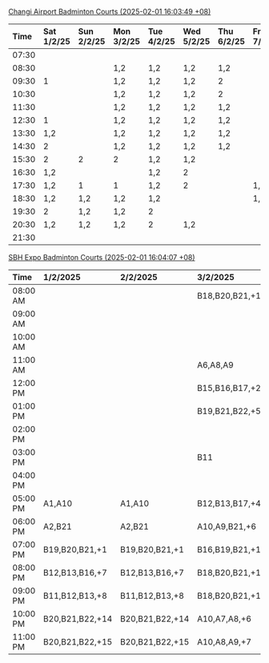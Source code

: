 [Changi Airport Badminton Courts (2025-02-01 16:03:49 +08)](https://www.carc.org.sg/FacilityBooking.aspx)

| Time   | Sat 1/2/25   | Sun 2/2/25   | Mon 3/2/25   | Tue 4/2/25   | Wed 5/2/25   | Thu 6/2/25   | Fri 7/2/25   |
|:-------|:-------------|:-------------|:-------------|:-------------|:-------------|:-------------|:-------------|
| 07:30  |              |              |              |              |              |              |              |
| 08:30  |              |              | 1,2          | 1,2          | 1,2          | 1,2          |              |
| 09:30  | 1            |              | 1,2          | 1,2          | 1,2          | 2            |              |
| 10:30  |              |              | 1,2          | 1,2          | 1,2          | 2            |              |
| 11:30  |              |              | 1,2          | 1,2          | 1,2          | 1,2          |              |
| 12:30  | 1            |              | 1,2          | 1,2          | 1,2          | 1,2          |              |
| 13:30  | 1,2          |              | 1,2          | 1,2          | 1,2          | 1,2          |              |
| 14:30  | 2            |              | 1,2          | 1,2          | 1,2          | 1,2          |              |
| 15:30  | 2            | 2            | 2            | 1,2          | 1,2          |              |              |
| 16:30  | 1,2          |              |              | 1,2          | 2            |              |              |
| 17:30  | 1,2          | 1            | 1            | 1,2          | 2            |              | 1,2          |
| 18:30  | 1,2          | 1,2          | 1,2          | 1,2          |              |              | 1,2          |
| 19:30  | 2            | 1,2          | 1,2          | 2            |              |              |              |
| 20:30  | 1,2          | 1,2          | 1,2          | 2            | 1,2          |              |              |
| 21:30  |              |              |              |              |              |              |              |

[SBH Expo Badminton Courts (2025-02-01 16:04:07 +08)](https://singaporebadmintonhall.getomnify.com/widgets/O3MRKGBH359GA55KHMG1RD)

| Time     | 1/2/2025        | 2/2/2025        | 3/2/2025        | 4/2/2025        | 5/2/2025        | 6/2/2025        | 7/2/2025        |
|:---------|:----------------|:----------------|:----------------|:----------------|:----------------|:----------------|:----------------|
| 08:00 AM |                 |                 | B18,B20,B21,+10 | B19,B21,B22,+14 | B20,B21,B22,+18 | B19,B21,B22,+19 | B19,B21,B22,+19 |
| 09:00 AM |                 |                 |                 | B19,B21,B22,+13 | B20,B21,B22,+18 | B19,B21,B22,+19 | B19,B21,B22,+19 |
| 10:00 AM |                 |                 |                 | B19,B20,B21,+16 | B19,B21,B22,+15 | B19,B20,B22,+18 | B19,B21,B22,+19 |
| 11:00 AM |                 |                 | A6,A8,A9        | B19,B20,B21,+17 | B20,B21,B22,+16 | B19,B20,B22,+18 | B19,B21,B22,+19 |
| 12:00 PM |                 |                 | B15,B16,B17,+2  | B19,B21,B22,+11 | B20,B21,B22,+18 | B19,B21,B22,+19 | B19,B21,B22,+19 |
| 01:00 PM |                 |                 | B19,B21,B22,+5  | B20,B21,B22,+10 | B19,B21,B22,+19 | B19,B21,B22,+19 | B19,B21,B22,+19 |
| 02:00 PM |                 |                 |                 | B20,B21,B22,+14 | B19,B21,B22,+19 | B19,B21,B22,+14 | B19,B21,B22,+16 |
| 03:00 PM |                 |                 | B11             | B11,B14,B18,+2  | B19,B20,B21,+8  | B19,B21,B22,+12 | B19,B21,B22,+12 |
| 04:00 PM |                 |                 |                 | A3              | B14,B15,B21,+2  | B14,B15,B17,+5  | B15,B18,B22,+6  |
| 05:00 PM | A1,A10          | A1,A10          | B12,B13,B17,+4  | A2,A3,B13,+1    |                 | A10             | A1,A6,B18       |
| 06:00 PM | A2,B21          | A2,B21          | A10,A9,B21,+6   | A5,B14,B15,+4   | A10,B16,B21     |                 | B16,B21         |
| 07:00 PM | B19,B20,B21,+1  | B19,B20,B21,+1  | B16,B19,B21,+11 | B19,B21,B22,+9  | A10,B21,B22     |                 |                 |
| 08:00 PM | B12,B13,B16,+7  | B12,B13,B16,+7  | B18,B20,B21,+14 |                 |                 | B19,B20,B22,+2  |                 |
| 09:00 PM | B11,B12,B13,+8  | B11,B12,B13,+8  | B18,B20,B21,+14 |                 |                 | B19,B20,B22,+2  |                 |
| 10:00 PM | B20,B21,B22,+14 | B20,B21,B22,+14 | A10,A7,A8,+6    | A10,A8,A9,+7    | A10,A8,A9,+7    |                 | A10,A8,A9,+7    |
| 11:00 PM | B20,B21,B22,+15 | B20,B21,B22,+15 | A10,A8,A9,+7    | A10,A8,A9,+7    | A10,A8,A9,+7    |                 | A10,A8,A9,+7    |
